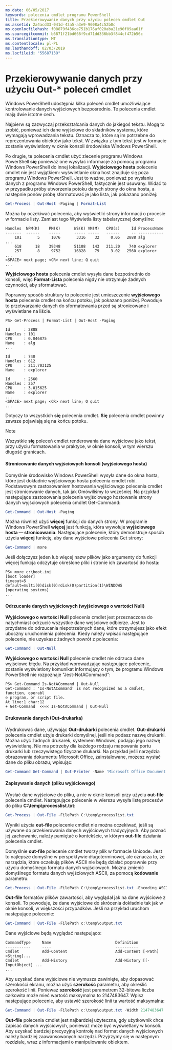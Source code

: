 ```yaml
---
ms.date: 06/05/2017
keywords: polecenia cmdlet programu PowerShell
title: Przekierowywanie danych przy użyciu poleceń cmdlet Out
ms.assetid: 2a4acd33-041d-43a5-a3e9-9608a4c52b0c
ms.openlocfilehash: f08879f436ce751b176af020aba21e90f09aa61f
ms.sourcegitcommit: b6871f21bd666f9cd71dd336bb3f844cf472b56c
ms.translationtype: MT
ms.contentlocale: pl-PL
ms.lasthandoff: 02/03/2019
ms.locfileid: "55687139"
---
```

# <a name="redirecting-data-with-out--cmdlets"></a>Przekierowywanie danych przy użyciu Out-* poleceń cmdlet

Windows PowerShell udostępnia kilka poleceń cmdlet umożliwiające kontrolowanie danych wyjściowych bezpośrednio. Te polecenia cmdlet mają dwie istotne cech.

Najpierw są zazwyczaj przekształcania danych do jakiegoś tekstu. Mogą to zrobić, ponieważ ich dane wyjściowe do składników systemu, które wymagają wprowadzania tekstu. Oznacza to, które są im potrzebne do reprezentowania obiektów jako tekst. W związku z tym tekst jest w formacie zostanie wyświetlony w oknie konsoli środowiska Windows PowerShell.

Po drugie, te polecenia cmdlet użyć zlecenie programu Windows PowerShell **się** ponieważ one wysyłać informacje za pomocą programu Windows PowerShell do innej lokalizacji. **Wyjściowego hosta** polecenie cmdlet nie jest wyjątkiem: wyświetlanie okna host znajduje się poza programu Windows PowerShell. Jest to ważne, ponieważ po wysłaniu danych z programu Windows PowerShell, faktycznie jest usuwany. Widać to w przypadku próby utworzenia potoku danych strony do okna hosta, a następnie ponów próbę sformatować je jako lista, jak pokazano poniżej:

```powershell
Get-Process | Out-Host -Paging | Format-List
```

Można by oczekiwać polecenia, aby wyświetlić strony informacji o procesie w formacie listy. Zamiast tego Wyświetla listy tabelarycznej domyślne:

```output
Handles  NPM(K)    PM(K)      WS(K) VM(M)   CPU(s)     Id ProcessName
-------  ------    -----      ----- -----   ------     -- -----------
    101       5     1076       3316    32     0.05   2888 alg
...
    618      18    39348      51108   143   211.20    740 explorer
    257       8     9752      16828    79     3.02   2560 explorer
...
<SPACE> next page; <CR> next line; Q quit
...
```

**Wyjściowego hosta** polecenia cmdlet wysyła dane bezpośrednio do konsoli, więc **Format-Lista** polecenia nigdy nie otrzymuje żadnych czynności, aby sformatować.

Poprawny sposób struktury to polecenie jest umieszczenie **wyjściowego hosta** polecenia cmdlet na końcu potoku, jak pokazano poniżej. Powoduje to przetwarzanie danych do sformatowania przed są stronicowane i wyświetlane na liście.

```
PS> Get-Process | Format-List | Out-Host -Paging

Id      : 2888
Handles : 101
CPU     : 0.046875
Name    : alg
...

Id      : 740
Handles : 612
CPU     : 211.703125
Name    : explorer

Id      : 2560
Handles : 257
CPU     : 3.015625
Name    : explorer
...
<SPACE> next page; <CR> next line; Q quit
...
```

Dotyczy to wszystkich **się** polecenia cmdlet. **Się** polecenia cmdlet powinny zawsze pojawiają się na końcu potoku.

> [!NOTE]
> Wszystkie **się** poleceń cmdlet renderowania dane wyjściowe jako tekst, przy użyciu formatowania w praktyce, w oknie konsoli, w tym wierszu długość granicach.

#### <a name="paging-console-output-out-host"></a>Stronicowanie danych wyjściowych konsoli (wyjściowego hosta)

Domyślnie środowisko Windows PowerShell wysyła dane do okna hosta, które jest dokładnie wyjściowego hosta polecenia cmdlet robi. Podstawowym zastosowaniem hostowania wyjściowego polecenia cmdlet jest stronicowanie danych, tak jak Omówiliśmy to wcześniej. Na przykład następujące zastosowania polecenia wyjściowego hostowanie strony danych wyjściowych polecenia cmdlet Get-Command:

```powershell
Get-Command | Out-Host -Paging
```

Można również użyć **więcej** funkcji do danych strony. W programie Windows PowerShell **więcej** jest funkcją, która wywołuje **wyjściowego hosta — stronicowania**. Następujące polecenie, który demonstruje sposób użycia **więcej** funkcję, aby dane wyjściowe polecenia Get strony:

```powershell
Get-Command | more
```

Jeśli dołączysz jeden lub więcej nazw plików jako argumenty do funkcji więcej funkcja odczytuje określone pliki i stronie ich zawartość do hosta:

```
PS> more c:\boot.ini
[boot loader]
timeout=5
default=multi(0)disk(0)rdisk(0)partition(1)\WINDOWS
[operating systems]
...
```

#### <a name="discarding-output-out-null"></a>Odrzucanie danych wyjściowych (wyjściowego o wartości Null)

**Wyjściowego o wartości Null** polecenia cmdlet jest przeznaczona do natychmiast odrzucić wszystkie dane wejściowe odbierze. Jest to przydatne do odrzucania niepotrzebnych dane, które otrzymujesz jako efekt uboczny uruchomienia polecenia. Kiedy należy wpisać następujące polecenie, nie uzyskasz żadnych powrót z polecenia:

```powershell
Get-Command | Out-Null
```

**Wyjściowego o wartości Null** polecenie cmdlet nie odrzuca dane wyjściowe błędu. Na przykład wprowadzając następujące polecenie, zostanie wyświetlony komunikat informujący o tym, że programu Windows PowerShell nie rozpoznaje "Jest-NotACommand":

```
PS> Get-Command Is-NotACommand | Out-Null
Get-Command : 'Is-NotACommand' is not recognized as a cmdlet, function, operabl
e program, or script file.
At line:1 char:12
+ Get-Command  <<<< Is-NotACommand | Out-Null
```

#### <a name="printing-data-out-printer"></a>Drukowanie danych (Out-drukarka)

Wydrukować dane, używając **Out-drukarki** polecenia cmdlet. **Out-drukarki** polecenia cmdlet użyje drukarki domyślnej, jeśli nie podasz nazwę drukarki. Można użyć żadnych drukarek, systemem Windows, podając jego nazwę wyświetlaną. Nie ma potrzeby dla każdego rodzaju mapowania portu drukarki lub rzeczywistego fizyczne drukarki. Na przykład jeśli narzędzia obrazowania dokumentu Microsoft Office, zainstalowane, możesz wysłać dane do pliku obrazu, wpisując:

```powershell
Get-Command Get-Command | Out-Printer -Name 'Microsoft Office Document Image Writer'
```

#### <a name="saving-data-out-file"></a>Zapisywanie danych (pliku wyjściowego)

Wysłać dane wyjściowe do pliku, a nie w oknie konsoli przy użyciu **out-file** polecenia cmdlet. Następujące polecenie w wierszu wysyła listę procesów do pliku **C:\\temp\\processlist.txt**:

```powershell
Get-Process | Out-File -FilePath C:\temp\processlist.txt
```

Wyniki użycia **out-file** polecenie cmdlet nie można oczekiwać, jeśli są używane do przekierowania danych wyjściowych tradycyjnych. Aby poznać jej zachowanie, należy pamiętać o kontekście, w którym **out-file** działania polecenia cmdlet.

Domyślnie **out-file** polecenie cmdlet tworzy plik w formacie Unicode. Jest to najlepsze domyślne w perspektywie długoterminowej, ale oznacza to, że narzędzia, które oczekują plików ASCII nie będą działać poprawnie przy użyciu domyślnego formatu danych wyjściowych. Można zmienić domyślnego formatu danych wyjściowych ASCII, za pomocą **kodowanie** parametru:

```powershell
Get-Process | Out-File -FilePath C:\temp\processlist.txt -Encoding ASCII
```

**Out-file** formatów plików zawartości, aby wyglądał jak na dane wyjściowe z konsoli. To powoduje, że dane wyjściowe do skrócenia dokładnie tak jak w oknie konsoli, w większości przypadków. Jeśli na przykład uruchom następujące polecenie:

```powershell
Get-Command | Out-File -FilePath c:\temp\output.txt
```

Dane wyjściowe będą wyglądać następująco:

```output
CommandType     Name                            Definition
-----------     ----                            ----------
Cmdlet          Add-Content                     Add-Content [-Path] <String[...
Cmdlet          Add-History                     Add-History [[-InputObject] ...
...
```

Aby uzyskać dane wyjściowe nie wymusza zawinięte, aby dopasować szerokości ekranu, można użyć **szerokość** parametru, aby określić szerokość linii. Ponieważ **szerokość** jest parametrem 32-bitowa liczba całkowita może mieć wartość maksymalna to 2147483647. Wpisz następujące polecenie, aby ustawić szerokość linii ta wartość maksymalna:

```powershell
Get-Command | Out-File -FilePath c:\temp\output.txt -Width 2147483647
```

**Out-file** polecenia cmdlet jest najbardziej użyteczna, gdy użytkownik chce zapisać danych wyjściowych, ponieważ może być wyświetlany w konsoli. Aby uzyskać bardziej precyzyjną kontrolę nad format danych wyjściowych należy bardziej zaawansowanych narzędzi. Przyjrzymy się w następnym rozdziale, wraz z informacjami o manipulowanie obiektem.
